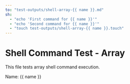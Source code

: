 ```yaml
---
to: "test-outputs/shell-array-{{ name }}.md"
sh:
  - "echo 'First command for {{ name }}'"
  - "echo 'Second command for {{ name }}'"
  - "touch test-outputs/shell-array-{{ name }}.touch"
---
```

# Shell Command Test - Array

This file tests array shell command execution.

Name: {{ name }}